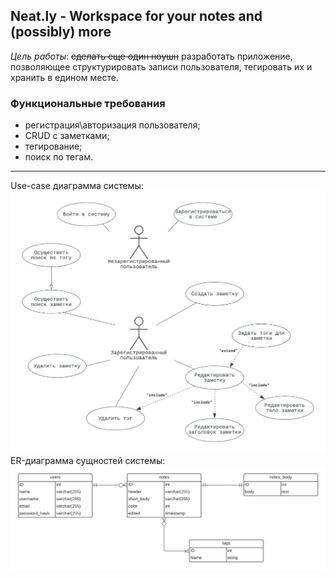 ## Neat.ly - Workspace for your notes and (possibly) more

*Цель работы*: ~~сделать еще один ноушн~~ разработать приложение, позволяющее структурировать записи пользователя, 
тегировать их и хранить в едином месте.

### Функциональные требования
* регистрация\авторизация пользователя;
* CRUD с заметками;
* тегирование;
* поиск по тегам. 
---
Use-case диаграмма системы:
![uc](meta/neatly(uc).png)
ER-диаграмма сущностей системы:
![er](meta/neatly(er).png)
